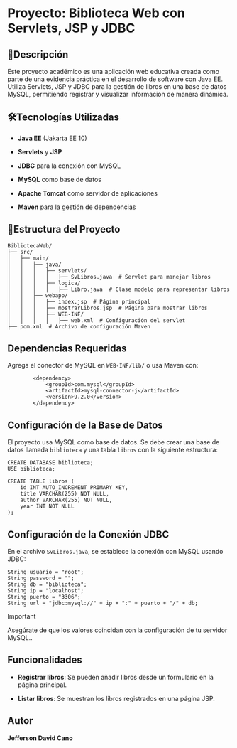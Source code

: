 # Proyecto: Biblioteca Web con Servlets, JSP y JDBC

## 📌Descripción

Este proyecto académico es una aplicación web educativa creada como parte de una evidencia práctica en el desarrollo de software con Java EE. Utiliza Servlets, JSP y JDBC para la gestión de libros en una base de datos MySQL, permitiendo registrar y visualizar información de manera dinámica.

## 🛠️Tecnologías Utilizadas

-   **Java EE** (Jakarta EE 10)
    
-   **Servlets** y **JSP**
    
-   **JDBC** para la conexión con MySQL
    
-   **MySQL** como base de datos
    
-   **Apache Tomcat** como servidor de aplicaciones
    
-   **Maven** para la gestión de dependencias
    

## 📂Estructura del Proyecto

```
BibliotecaWeb/
├── src/
│   ├── main/
│   │   ├── java/
│   │   │   ├── servlets/
│   │   │   │   ├── SvLibros.java  # Servlet para manejar libros
│   │   │   ├── logica/
│   │   │   │   ├── Libro.java  # Clase modelo para representar libros
│   │   ├── webapp/
│   │   │   ├── index.jsp  # Página principal
│   │   │   ├── mostrarLibros.jsp  # Página para mostrar libros
│   │   │   ├── WEB-INF/
│   │   │   │   ├── web.xml  # Configuración del servlet
├── pom.xml  # Archivo de configuración Maven
```
## Dependencias Requeridas

Agrega el conector de MySQL en `WEB-INF/lib/` o usa Maven con:

```
        <dependency>
            <groupId>com.mysql</groupId>
            <artifactId>mysql-connector-j</artifactId>
            <version>9.2.0</version>
        </dependency>
```
## Configuración de la Base de Datos

El proyecto usa MySQL como base de datos. Se debe crear una base de datos llamada `biblioteca` y una tabla `libros` con la siguiente estructura:

```
CREATE DATABASE biblioteca;
USE biblioteca;

CREATE TABLE libros (
    id INT AUTO_INCREMENT PRIMARY KEY,
    title VARCHAR(255) NOT NULL,
    author VARCHAR(255) NOT NULL,
    year INT NOT NULL
);
```

## Configuración de la Conexión JDBC

En el archivo `SvLibros.java`, se establece la conexión con MySQL usando JDBC:

```
String usuario = "root";
String password = "";
String db = "biblioteca";
String ip = "localhost";
String puerto = "3306";
String url = "jdbc:mysql://" + ip + ":" + puerto + "/" + db;
```
> [!IMPORTANT] 
> Asegúrate de que los valores coincidan con la configuración de tu servidor MySQL..

## Funcionalidades

-   **Registrar libros**: Se pueden añadir libros desde un formulario en la página principal.
    
-   **Listar libros**: Se muestran los libros registrados en una página JSP.
    
    

## Autor

**Jefferson David Cano**
